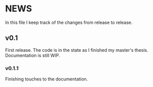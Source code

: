 # NEWS

In this file I keep track of the changes from release to release.

## v0.1

First release. The code is in the state as I finished my master's thesis.
Documentation is still WIP.

### v0.1.1

Finishing touches to the documentation.